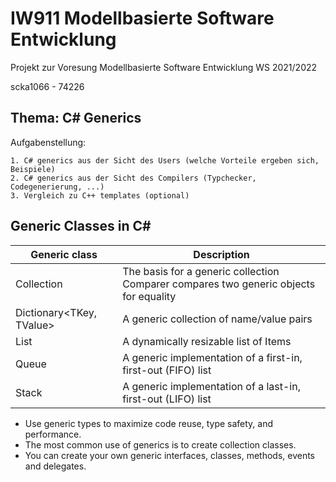 # IW911 Modellbasierte Software Entwicklung

Projekt zur Voresung Modellbasierte Software Entwicklung WS 2021/2022

scka1066 - 74226

## Thema: C# Generics

Aufgabenstellung:

    1. C# generics aus der Sicht des Users (welche Vorteile ergeben sich, Beispiele)
    2. C# generics aus der Sicht des Compilers (Typchecker, Codegenerierung, ...)
    3. Vergleich zu C++ templates (optional)




## Generic Classes in C#
    
| Generic class | Description |
|---|---|
| Collection<T>	| The basis for a generic collection Comparer compares two generic objects for equality |
| Dictionary<TKey, TValue> | A generic collection of name/value pairs |
| List<T> | A dynamically resizable list of Items |
| Queue<T> | A generic implementation of a first-in, first-out (FIFO) list |
| Stack<T> | A generic implementation of a last-in, first-out (LIFO) list |

- Use generic types to maximize code reuse, type safety, and performance.
- The most common use of generics is to create collection classes. 
- You can create your own generic interfaces, classes, methods, events and delegates.